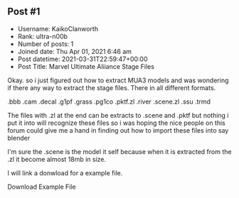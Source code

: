 ## Post #1
- Username: KaikoClanworth
- Rank: ultra-n00b
- Number of posts: 1
- Joined date: Thu Apr 01, 2021 6:46 am
- Post datetime: 2021-03-31T22:59:47+00:00
- Post Title: Marvel Ultimate Aliiance Stage Files

Okay. so i just figured out how to extract MUA3 models and was wondering if there any way to extract the stage files.
There in all different formats.

.bbb
.cam
.decal
.g1pf
.grass
.pg1co
.pktf.zl
.river
.scene.zl
.ssu
.trmd

The files with .zl at the end can be extracts to .scene and .pktf but nothing i put it into will recognize these files so i was hoping the nice people on this forum could give me a hand in finding out how to import these files into say blender 

I'm sure the .scene is the model it self because when it is extracted from the .zl it become almost 18mb in size.

I will link a donwload for a example file.

Download Example File
